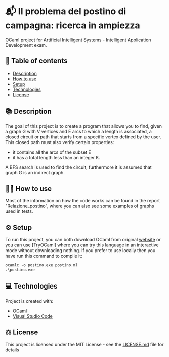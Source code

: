 
# :mailbox_with_mail: Il problema del postino di campagna: ricerca in ampiezza
OCaml project for Artificial Intelligent Systems - Intelligent Application Development exam.
##  :pencil: Table of contents
* [Description](#description)
* [How to use](#how-to-use)
* [Setup](#setup)
* [Technologies](#technologies)
* [License](#license)



## :books: Description <a name="description"/>
The goal of this project is to create a program that allows you to find, given a graph G with V vertices and E arcs to which a length is associated, a closed circuit or path that starts from a specific vertex defined by the user. This closed path must also verify certain properties:
*  it contains all the arcs of the subset E 
*  it has a total length less than an integer K. 

A BFS search is used to find the circuit, furthermore it is assumed that graph G is an indirect graph. 

## :man_technologist: How to use <a name="how-to-use"/>
Most of the information on how the code works can be found in the report "Relazione_postino", where you can also see some examples of graphs used in tests. 

## :gear: Setup <a name="setup"/>
To run this project, you can both download OCaml from original [website](https://ocaml.org/learn/tutorials/up_and_running.html) or you can use [TryOCaml] where you can try this language in an interactive mode without downloading nothing. If you prefer to use locally then you have run this command to compile it:

```ocaml
ocamlc -o postino.exe postino.ml 
.\postino.exe
```
## :computer: Technologies <a name="technologies"/>
Project is created with:
* [OCaml](https://ocaml.org/)
* [Visual Studio Code](https://code.visualstudio.com/)

## :balance_scale: License <a name="license"/>
This project is licensed under the MIT License - see the [LICENSE.md](LICENSE) file for details
